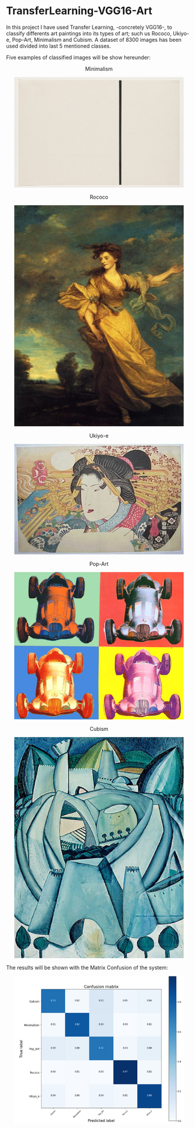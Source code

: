 # TransferLearning-VGG16-Art

In this project I have used Transfer Learning, -concretely VGG16-, to classify differents art paintings into its types of art; such us Rococo, Ukiyo-e, Pop-Art, Minimalism and Cubism. A dataset of 8300 images has been used divided into last 5 mentioned classes.

Five examples of classified images will be show hereunder:

<p align="center">
Minimalism
  
<p align="center">
  <img width="460" height="300" src="https://github.com/SilviaCalvarro/transfer_learning_wikiart/blob/main/images/ellsworth-kelly_vertical-line-from-the-series-line-form-color-1951.jpg">
</p>

<p align="center">
Rococo

<p align="center">
  <img width="460" height="600" src="https://github.com/SilviaCalvarro/transfer_learning_wikiart/blob/main/images/joshua-reynolds_lady-jane-halliday.jpg">
</p>

<p align="center">
Ukiyo-e

<p align="center">
  <img width="460" height="300" src="https://github.com/SilviaCalvarro/transfer_learning_wikiart/blob/main/images/utagawa-toyokuni-ii_a-bust-portrait-of-a-beauty.jpg">
</p>

<p align="center">
Pop-Art

<p align="center">
  <img width="460" height="400" src="https://github.com/SilviaCalvarro/transfer_learning_wikiart/blob/main/images/andy-warhol_benz-racing-car.jpg">
</p>

<p align="center">
Cubism

<p align="center">
  <img width="460" height="600" src="https://github.com/SilviaCalvarro/transfer_learning_wikiart/blob/main/images/amadeo-de-souza-cardoso_castle-1912.jpg">
</p>

The results will be shown with the Matrix Confusion of the system:

<p align="center">
  <img width="460" height="400" src="https://github.com/SilviaCalvarro/transfer_learning_wikiart/blob/main/images/confmatrix.png">
</p>

